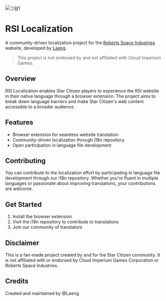 ![그림1](https://github.com/user-attachments/assets/560d529d-7e28-4884-afd1-554e0b3b2f4f)
# RSI Localization

A community-driven localization project for the [Roberts Space Industries](https://robertsspaceindustries.com/) website, developed by [Laeng](https://robertsspaceindustries.com/citizens/Laeng).

> This project is not endorsed by and not affiliated with Cloud Imperium Games.

## Overview
RSI Localization enables Star Citizen players to experience the RSI website in their native language through a browser extension. The project aims to break down language barriers and make Star Citizen's web content accessible to a broader audience.

## Features
- Browser extension for seamless website translation
- Community-driven localization through i18n repository
- Open participation in language file development

## Contributing
You can contribute to the localization effort by participating in language file development through our i18n repository. Whether you're fluent in multiple languages or passionate about improving translations, your contributions are welcome.

## Get Started
1. Install the browser extension
2. Visit the i18n repository to contribute to translations
3. Join our community of translators

## Disclaimer
This is a fan-made project created by and for the Star Citizen community. It is not affiliated with or endorsed by Cloud Imperium Games Corporation or Roberts Space Industries.

## Credits
Created and maintained by @Laeng
